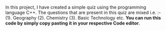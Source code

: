 In this project, I have created a simple quiz using the programming language C++.
The questions that are present in this quiz are mixed i.e. :- 
(1). Geography
(2). Chemistry
(3). Basic Technology etc.
**You can run this code by simply copy pasting it in your respective Code editor.**
